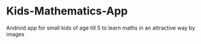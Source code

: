 # Kids-Mathematics-App
Android app for small kids of age till 5 to learn maths in an attractive way by images
